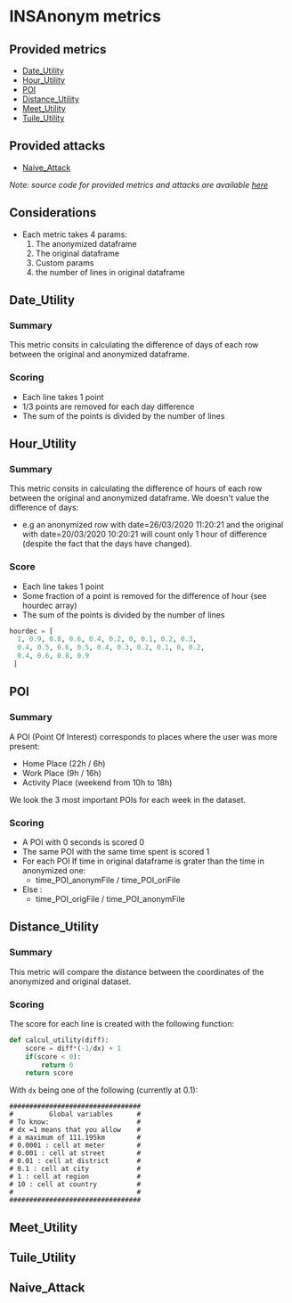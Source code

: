 # INSAnonym metrics

## Provided metrics

- [Date_Utility](#date_utility)
- [Hour_Utility](#hour_utility)
- [POI](#poi)
- [Distance_Utility](#distance_utility)
- [Meet_Utility](#meet_utility)
- [Tuile_Utility](#tuile_utility)

## Provided attacks

- [Naive_Attack](#naive_attack)

*Note: source code for provided metrics and attacks are available [here](https://github.com/danymat/INSAnonym-utils/tree/main/metrics)*

## Considerations

- Each metric takes 4 params:
  1. The anonymized dataframe
  2. The original dataframe
  3. Custom params
  4. the number of lines in original dataframe
 
## Date_Utility

### Summary

This metric consits in calculating the difference of days of each row between the original and anonymized dataframe.

### Scoring

- Each line takes 1 point
- 1/3 points are removed for each day difference
- The sum of the points is divided by the number of lines

## Hour_Utility

### Summary

This metric consits in calculating the difference of hours of each row between the original and anonymized dataframe.
We doesn't value the difference of days: 
- e.g an anonymized row with date=26/03/2020 11:20:21 and the original with date=20/03/2020 10:20:21 will count only 1 hour of difference (despite the fact that the days have changed).

### Score

- Each line takes 1 point
- Some fraction of a point is removed for the difference of hour (see hourdec array)
- The sum of the points is divided by the number of lines

```python
hourdec = [
  1, 0.9, 0.8, 0.6, 0.4, 0.2, 0, 0.1, 0.2, 0.3,
  0.4, 0.5, 0.6, 0.5, 0.4, 0.3, 0.2, 0.1, 0, 0.2,
  0.4, 0.6, 0.8, 0.9
 ]
```

## POI

### Summary

A POI (Point Of Interest) corresponds to places where the user was more present:
- Home Place (22h / 6h)
- Work Place (9h / 16h) 
- Activity Place (weekend from 10h to 18h) 

We look the 3 most important POIs for each week in the dataset.

### Scoring

- A POI with 0 seconds is scored 0
- The same POI with the same time spent is scored 1
- For each POI If time in original dataframe is grater than the time in anonymized one:
  - time_POI_anonymFile / time_POI_oriFile
- Else :
  - time_POI_origFile / time_POI_anonymFile

## Distance_Utility

### Summary

This metric will compare the distance between the coordinates of the anonymized and original dataset.

### Scoring

The score for each line is created with the following function:

```python
def calcul_utility(diff):
    score = diff*(-1/dx) + 1
    if(score < 0):
        return 0
    return score
```

With `dx` being one of the following (currently at 0.1):

```
#################################
#         Global variables      #
# To know:                      #
# dx =1 means that you allow    #
# a maximum of 111.195km        #
# 0.0001 : cell at meter        #
# 0.001 : cell at street        #
# 0.01 : cell at district       #
# 0.1 : cell at city            #
# 1 : cell at region            #
# 10 : cell at country          #
#                               #
#################################
```

## Meet_Utility


## Tuile_Utility

## Naive_Attack

